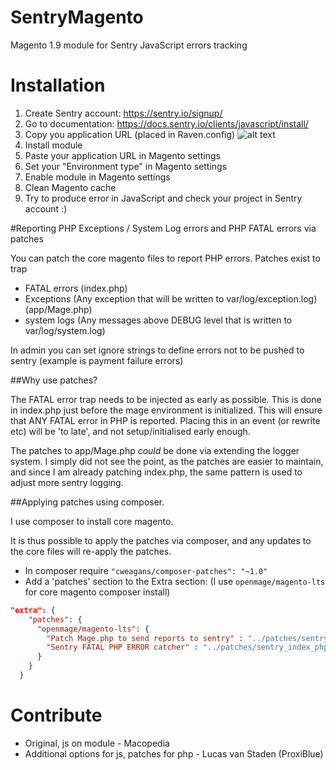 # SentryMagento
Magento 1.9 module for Sentry JavaScript errors tracking

# Installation
1. Create Sentry account: https://sentry.io/signup/
2. Go to documentation: https://docs.sentry.io/clients/javascript/install/
3. Copy you application URL (placed in Raven.config) ![alt text](https://raw.githubusercontent.com/macopedia/SentryMagento/master/readme/images/sentry-config.png)
4. Install module
5. Paste your application URL in Magento settings
6. Set your "Environment type" in Magento settings
7. Enable module in Magento settings
8. Clean Magento cache
9. Try to produce error in JavaScript and check your project in Sentry account :)

#Reporting PHP Exceptions / System Log errors and PHP FATAL errors via patches

You can patch the core magento files to report PHP errors.
Patches exist to trap 

* FATAL errors (index.php) 
* Exceptions (Any exception that will be written to var/log/exception.log) (app/Mage.php)
* system logs (Any messages above DEBUG level that is written to var/log/system.log)

In admin you can set ignore strings to define errors not to be pushed to sentry (example is payment failure errors)

##Why use patches?

The FATAL error trap needs to be injected as early as possible. This is done in index.php just before the mage 
environment is initialized. This will ensure that ANY FATAL error in PHP is reported. Placing this in an event 
(or rewrite etc) will be 'to late', and not setup/initialised early enough.

The patches to app/Mage.php *could* be done via extending the logger system. I simply did not see the point, as the 
patches are easier to maintain, and since I am already patching index.php, the same pattern is used to adjust more
sentry logging.

##Applying patches using composer.

I use composer to install core magento. 

It is thus possible to apply the patches via composer, and any updates to the core files will re-apply the patches.

* In composer require ```"cweagans/composer-patches": "~1.0"```
* Add a 'patches' section to the Extra section: (I use ```openmage/magento-lts``` for core magento composer install)


```json
"extra": {
    "patches": {
      "openmage/magento-lts": {
        "Patch Mage.php to send reports to sentry" : "../patches/sentry_exceptions.txt",
        "Sentry FATAL PHP ERROR catcher" : "../patches/sentry_index_php_fatal_catcher.txt"
      }
    }
  }
```

# Contribute

* Original, js on module - Macopedia
* Additional options for js, patches for php - Lucas van Staden (ProxiBlue)